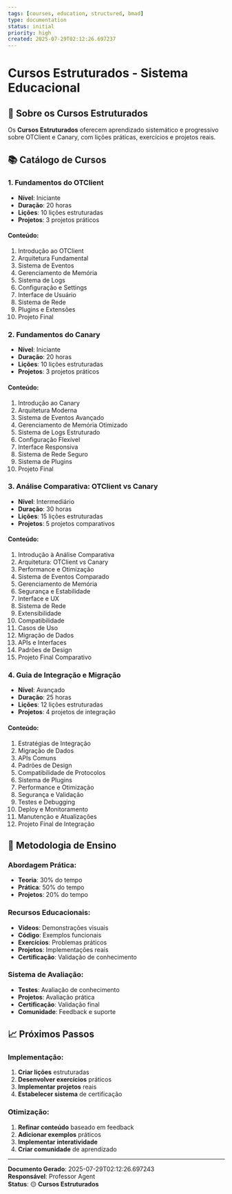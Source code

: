 ```yaml
---
tags: [courses, education, structured, bmad]
type: documentation
status: initial
priority: high
created: 2025-07-29T02:12:26.697237
---
```


# Cursos Estruturados - Sistema Educacional

## 🎯 **Sobre os Cursos Estruturados**

Os **Cursos Estruturados** oferecem aprendizado sistemático e progressivo sobre OTClient e Canary, com lições práticas, exercícios e projetos reais.

## 📚 **Catálogo de Cursos**

### **1. Fundamentos do OTClient**
- **Nível**: Iniciante
- **Duração**: 20 horas
- **Lições**: 10 lições estruturadas
- **Projetos**: 3 projetos práticos

#### **Conteúdo:**
1. Introdução ao OTClient
2. Arquitetura Fundamental
3. Sistema de Eventos
4. Gerenciamento de Memória
5. Sistema de Logs
6. Configuração e Settings
7. Interface de Usuário
8. Sistema de Rede
9. Plugins e Extensões
10. Projeto Final

### **2. Fundamentos do Canary**
- **Nível**: Iniciante
- **Duração**: 20 horas
- **Lições**: 10 lições estruturadas
- **Projetos**: 3 projetos práticos

#### **Conteúdo:**
1. Introdução ao Canary
2. Arquitetura Moderna
3. Sistema de Eventos Avançado
4. Gerenciamento de Memória Otimizado
5. Sistema de Logs Estruturado
6. Configuração Flexível
7. Interface Responsiva
8. Sistema de Rede Seguro
9. Sistema de Plugins
10. Projeto Final

### **3. Análise Comparativa: OTClient vs Canary**
- **Nível**: Intermediário
- **Duração**: 30 horas
- **Lições**: 15 lições estruturadas
- **Projetos**: 5 projetos comparativos

#### **Conteúdo:**
1. Introdução à Análise Comparativa
2. Arquitetura: OTClient vs Canary
3. Performance e Otimização
4. Sistema de Eventos Comparado
5. Gerenciamento de Memória
6. Segurança e Estabilidade
7. Interface e UX
8. Sistema de Rede
9. Extensibilidade
10. Compatibilidade
11. Casos de Uso
12. Migração de Dados
13. APIs e Interfaces
14. Padrões de Design
15. Projeto Final Comparativo

### **4. Guia de Integração e Migração**
- **Nível**: Avançado
- **Duração**: 25 horas
- **Lições**: 12 lições estruturadas
- **Projetos**: 4 projetos de integração

#### **Conteúdo:**
1. Estratégias de Integração
2. Migração de Dados
3. APIs Comuns
4. Padrões de Design
5. Compatibilidade de Protocolos
6. Sistema de Plugins
7. Performance e Otimização
8. Segurança e Validação
9. Testes e Debugging
10. Deploy e Monitoramento
11. Manutenção e Atualizações
12. Projeto Final de Integração

## 🎯 **Metodologia de Ensino**

### **Abordagem Prática:**
- **Teoria**: 30% do tempo
- **Prática**: 50% do tempo
- **Projetos**: 20% do tempo

### **Recursos Educacionais:**
- **Vídeos**: Demonstrações visuais
- **Código**: Exemplos funcionais
- **Exercícios**: Problemas práticos
- **Projetos**: Implementações reais
- **Certificação**: Validação de conhecimento

### **Sistema de Avaliação:**
- **Testes**: Avaliação de conhecimento
- **Projetos**: Avaliação prática
- **Certificação**: Validação final
- **Comunidade**: Feedback e suporte

## 📈 **Próximos Passos**

### **Implementação:**
1. **Criar lições** estruturadas
2. **Desenvolver exercícios** práticos
3. **Implementar projetos** reais
4. **Estabelecer sistema** de certificação

### **Otimização:**
1. **Refinar conteúdo** baseado em feedback
2. **Adicionar exemplos** práticos
3. **Implementar interatividade**
4. **Criar comunidade** de aprendizado

---

**Documento Gerado**: 2025-07-29T02:12:26.697243  
**Responsável**: Professor Agent  
**Status**: 🟡 **Cursos Estruturados**
